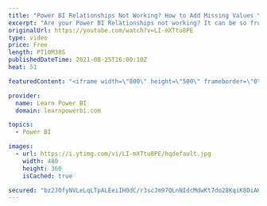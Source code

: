 ```yaml
---
title: "Power BI Relationships Not Working? How to Add Missing Values Yourself 💪 [Part 3]"
excerpt: "Are your Power BI Relationships not working? It can be so frustrating when that happens. In this video we discuss how you can fix Missing or Blank Values when using Power BI Relationship  Part 1 Video: Debug Relationships https://youtu.be/eT2NV2MNaLw  Part 2 Video: Missing and Blank Values https://youtu.be/37kTdyo4OOc"
originalUrl: https://youtube.com/watch?v=LI-mXTtu8PE
type: video
price: Free
length: PT10M38S
publishedDateTime: 2021-08-25T16:00:10Z
heat: 51

featuredContent: "<iframe width=\"800\" height=\"500\" frameborder=\"0\" src=\"https://www.youtube.com/embed/LI-mXTtu8PE\" allow=\"accelerometer; autoplay; encrypted-media; gyroscope; picture-in-picture\" allowfullscreen></iframe>"

provider:
  name: Learn Power BI
  domain: learnpowerbi.com

topics:
  - Power BI

images:
  - url: https://i.ytimg.com/vi/LI-mXTtu8PE/hqdefault.jpg
    width: 480
    height: 360
    isCached: true

secured: "bz2JOfyNVLeLqLTpALEeiIH0dC/r3scJm97QLnNIdcMdwKt7do28KqiK8DiAK+3ehyfuHD0NsDOjsEmiDwuvmftdrg++Nx2uXwYJMCVwJszWC4mNmSBoMlFZFZrMG4v2k8zM7P3yGxvRcykgrCuYKVfD9q7f0fIcpseWKTiuVgb7AmWJmdVylIiieSXz0le51kWR4ySBCm/O7NAdAliuHDp4BN1E2SeXvToIAMFqpLXTvs9QMSAAABDoYn+Ae24zxDs8A9kJylGCHpwQFK9LcXuA1cpgiw6lcL1tgHkXhjYszKeHOYWyGT7nRiNvkhXLxN2TTKGrt2KWygnrEy0kzV7J5QRD4KyY4sPXjlOgRG6LSznbQRQn5PXYOavctwLFq17ehU0mVWm+WMaY7OCZoQ85HUyGkF3LBDCDfFfruzM=;KYuX/BVTRm4/je0zyLwFrw=="
---
```


